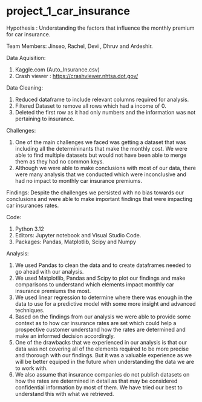 # project_1_car_insurance

Hypothesis : Understanding the factors that influence the monthly premium for car insurance. 

Team Members: Jinseo, Rachel, Devi , Dhruv and Ardeshir.

Data Aquisition:
1) Kaggle.com (Auto_Insurance.csv)
2) Crash viewer : https://crashviewer.nhtsa.dot.gov/

Data Cleaning: 
1) Reduced dataframe to include relevant columns required for analysis.
2) Filtered Dataset to remove all rows which had a income of 0.
3) Deleted the first row as it had only numbers and the information was not pertaining to insurance.

Challenges: 
1) One of the main challenges we faced was getting a dataset that was including all the determininants that make the monthly cost. We were able to find multiple datasets but would not have been able to merge them as they had no common keys. 
2) Although we were able to make conclusions with most of our data, there were many analysis that we conducted which were inconclusive and had no impact to monthly car insurance premiums.

Findings: Despite the challenges we persisted with no bias towards our conclusions and were able to make important findings that were impacting car insurances rates. 

Code: 
1) Python 3.12
2) Editors: Jupyter notebook and Visual Studio Code.
3) Packages: Pandas, Matplotlib, Scipy and Numpy

Analysis: 
1) We used Pandas to clean the data and to create dataframes needed to go ahead with our analysis.
2) We used Matplotlib, Pandas and Scipy to plot our findings and make comparisons to understand which elements impact monthly car insurance premiums the most.
3) We used linear regression to determine where there was enough in the data to use for a predictive model with some more insight and advanced techniques.
4) Based on the findings from our analysis we were able to provide some context as to how car insurance rates are set which could help a prospective customer understand how the rates are determined and make an informed decision accordingly.
5) One of the drawbacks that we experienced in our analysis is that our data was not covering all of the elements required to be more precise and thorough with our findings. But it was a valuable experience as we will be better equiped in the future when understanding the data we are to work with.
6) We also assume that insurance companies do not publish datasets on how the rates are determined in detail as that may be considered confidential information by most of them. We have tried our best to understand this with what we retrieved. 
